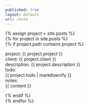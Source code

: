 ```yaml
---
published: true
layout: default
url: /note
---
```

{% assign project = site.posts %}  
{% for project in site.posts %}   
{% if project.path contains project %}  
  
project: {{ project.project }}  
client: {{ project.client }}  
description: {{ project.description }}  
todo:  
{{ project.todo | markdownify }}  
notes:    
{{ content }}  
  
{% endif %}  
{% endfor %}
